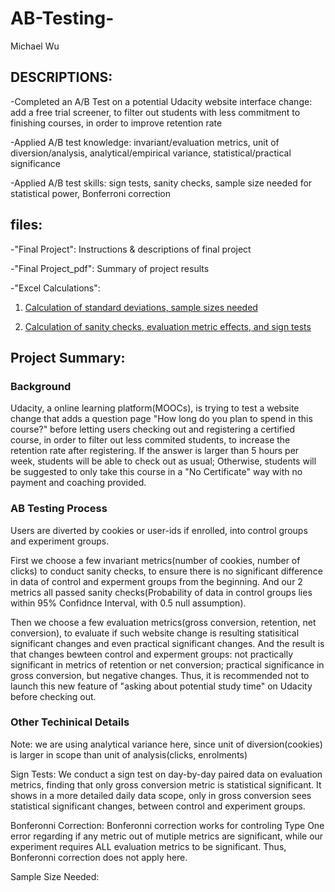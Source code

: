 # AB-Testing-
Michael Wu


## DESCRIPTIONS:


-Completed an A/B Test on a potential Udacity website interface change: add a free trial screener, to filter out students with less commitment to finishing courses, in order to improve retention rate


-Applied A/B test knowledge: invariant/evaluation metrics, unit of diversion/analysis, analytical/empirical variance, statistical/practical significance


-Applied A/B test skills: sign tests, sanity checks, sample size needed for statistical power, Bonferroni correction


## files:

-"Final Project": Instructions & descriptions of final project

-"Final Project_pdf": Summary of project results

-"Excel Calculations":
1. [Calculation of standard deviations, sample sizes needed](https://drive.google.com/file/d/10obHb4HIKd9ZEH41NjdLCU8MQAu560up/view?usp=sharing_)

2. [Calculation of sanity checks, evaluation metric effects, and sign tests](https://drive.google.com/file/d/1yzMcKPUNg5XqdqMet2bwrwEM8yWKBb70/view?usp=sharing)

## Project Summary:

### Background
Udacity, a online learning platform(MOOCs), is trying to test a website change that adds a question page "How long do you plan to spend in this course?" before letting users checking out and registering a certified course, in order to filter out less commited students, to increase the retention rate after registering. If the answer is larger than 5 hours per week, students will be able to check out as usual; Otherwise, students will be suggested to only take this course in a "No Certificate" way with no payment and coaching provided.

### AB Testing Process
Users are diverted by cookies or user-ids if enrolled, into control groups and experiment groups.

First we choose a few invariant metrics(number of cookies, number of clicks) to conduct sanity checks, to ensure there is no significant difference in data of control and experment groups from the beginning. And our 2 metrics all passed sanity checks(Probability of data in control groups lies within 95% Confidnce Interval, with 0.5 null assumption).

Then we choose a few evaluation metrics(gross conversion, retention, net conversion), to evaluate if such website change is resulting statisitical significant changes and even practical significant changes. And the result is that changes bewteen control and experment groups: not practically significant in metrics of retention or net conversion; practical significance in gross conversion, but negative changes. Thus, it is recommended not to launch this new feature of "asking about potential study time" on Udacity before checking out.  


### Other Techinical Details
Note: we are using analytical variance here, since unit of diversion(cookies) is larger in scope than unit of analysis(clicks, enrolments)

Sign Tests:
We conduct a sign test on day-by-day paired data on evaluation metrics, finding that only gross conversion metric is statistical significant. It shows in a more detailed daily data scope, only in gross conversion sees statistical significant changes, between control and experiment groups.

Bonferonni Correction:
Bonferonni correction works for controling Type One error regarding if any metric out of mutiple metrics are significant, while our experiment requires ALL evaluation metrics to be significant. Thus, Bonferonni correction does not apply here.

Sample Size Needed:










